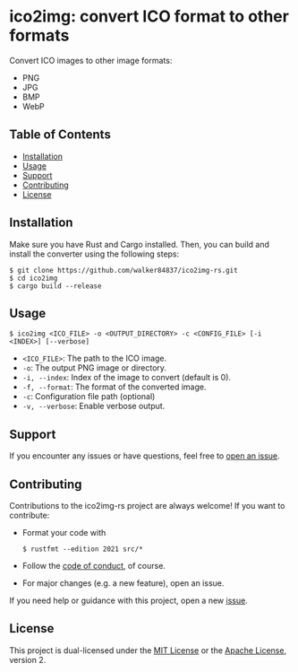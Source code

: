 # ico2img: convert ICO format to other formats

Convert ICO images to other image formats:

  - PNG
  - JPG
  - BMP
  - WebP

## Table of Contents

  - [Installation](#installation)
  - [Usage](#usage)
  - [Support](#support)
  - [Contributing](#contributing)
  - [License](#license)

## Installation

Make sure you have Rust and Cargo installed. Then, you can build and install the
converter using the following steps:

``` console
$ git clone https://github.com/walker84837/ico2img-rs.git
$ cd ico2img
$ cargo build --release
```

## Usage

``` console
$ ico2img <ICO_FILE> -o <OUTPUT_DIRECTORY> -c <CONFIG_FILE> [-i <INDEX>] [--verbose]
```

  - `<ICO_FILE>`: The path to the ICO image.
  - `-o`: The output PNG image or directory.
  - `-i, --index`: Index of the image to convert (default is 0).
  - `-f, --format`: The format of the converted image.
  - `-c`: Configuration file path (optional)
  - `-v, --verbose`: Enable verbose output.

## Support

If you encounter any issues or have questions, feel free to [open an
issue](https://github.com/walker84837/ico2img-rs/issues).

## Contributing

Contributions to the ico2img-rs project are always welcome! If you want to
contribute:

  - Format your code with
    
    ``` console
    $ rustfmt --edition 2021 src/*
    ```

  - Follow the [code of conduct](CODE_OF_CONDUCT.md), of course.
  - For major changes (e.g. a new feature), open an issue.

If you need help or guidance with this project, open a new
[issue](https://github.com/walker84837/ico2img-rs/issues).

## License

This project is dual-licensed under the [MIT License](LICENSE_MIT.md) or the
[Apache License](LICENSE_APACHE.md), version 2.
